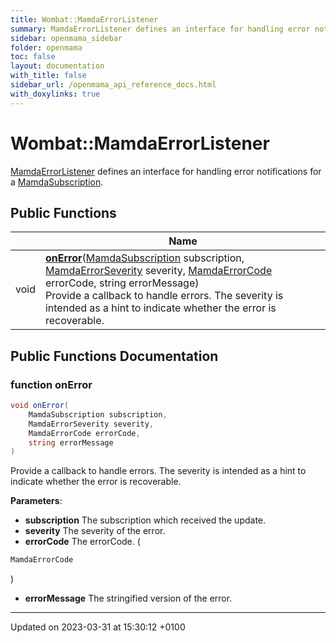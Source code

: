```yaml
---
title: Wombat::MamdaErrorListener
summary: MamdaErrorListener defines an interface for handling error notifications for a MamdaSubscription. 
sidebar: openmama_sidebar
folder: openmama
toc: false
layout: documentation
with_title: false
sidebar_url: /openmama_api_reference_docs.html
with_doxylinks: true
---
```


# Wombat::MamdaErrorListener



[MamdaErrorListener]() defines an interface for handling error notifications for a [MamdaSubscription](). 

## Public Functions

|                | Name           |
| -------------- | -------------- |
| void | **[onError](interfaceWombat_1_1MamdaErrorListener.html#function-onerror)**([MamdaSubscription](classWombat_1_1MamdaSubscription.html) subscription, [MamdaErrorSeverity](namespaceWombat.html#enum-mamdaerrorseverity) severity, [MamdaErrorCode](namespaceWombat.html#enum-mamdaerrorcode) errorCode, string errorMessage)<br>Provide a callback to handle errors. The severity is intended as a hint to indicate whether the error is recoverable.  |

## Public Functions Documentation

### function onError

```csharp
void onError(
    MamdaSubscription subscription,
    MamdaErrorSeverity severity,
    MamdaErrorCode errorCode,
    string errorMessage
)
```

Provide a callback to handle errors. The severity is intended as a hint to indicate whether the error is recoverable. 

**Parameters**: 

  * **subscription** The subscription which received the update.
  * **severity** The severity of the error.
  * **errorCode** The errorCode. (

```cpp
MamdaErrorCode
```

)
  * **errorMessage** The stringified version of the error.


-------------------------------

Updated on 2023-03-31 at 15:30:12 +0100